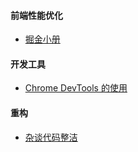 <!--
 * @Author: sherlyzz
 * @Date: 2022-01-24
 * @LastEditTime: 2022-01-29
 * @LastEditors: sherlyzz
 * @Description: WEB 工程方向的资源
-->

#### 前端性能优化
  
  - [掘金小册](https://juejin.cn/book/6844733750048210957)

#### 开发工具
  
  - [Chrome DevTools 的使用](https://juejin.cn/post/6987752907579850765)

#### 重构

  - [杂谈代码整洁](https://mp.weixin.qq.com/s/s_2dfOnMqND1qKjTfnmg5A)
  
